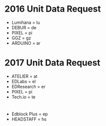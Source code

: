 # 2016 Unit Data Request
* Lumihana = lu
* DEBUR = de
* PIXEL = pi
* GGZ = gz
* ARDUINO = ar

# 2017 Unit Data Request
* ATELIER = at
* EDLabs = el
* EDResearch = er
* PIXEL = pi
* Tech.io = te
#
* Edblock Plus = ep
* HEADSTAFF = hs
